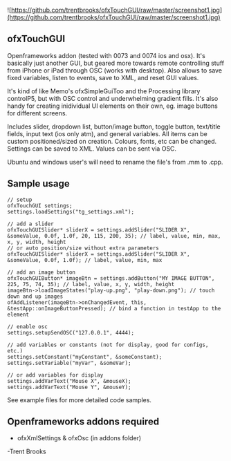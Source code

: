 ![https://github.com/trentbrooks/ofxTouchGUI/raw/master/screenshot1.jpg](https://github.com/trentbrooks/ofxTouchGUI/raw/master/screenshot1.jpg)
## ofxTouchGUI ##
Openframeworks addon (tested with 0073 and 0074 ios and osx). It's basically just another GUI, but geared more towards remote controlling stuff from iPhone or iPad through OSC (works with desktop). Also allows to save fixed variables, listen to events, save to XML, and reset GUI values.

It's kind of like Memo's ofxSimpleGuiToo and the Processing library controlP5, but with OSC control and underwhelming gradient fills. It's also handy for creating inidividual UI elements on their own, eg. image buttons for different screens.

Includes slider, dropdown list, button/image button, toggle button, text/title fields, input text (ios only atm), and general variables. All items can be custom positioned/sized on creation. Colours, fonts, etc can be changed. Settings can be saved to XML. Values can be sent via OSC.

Ubuntu and windows user's will need to rename the file's from .mm to .cpp.

## Sample usage ##
	// setup
	ofxTouchGUI settings;
	settings.loadSettings("tg_settings.xml");

	// add a slider
	ofxTouchGUISlider* sliderX = settings.addSlider("SLIDER X", &someValue, 0.0f, 1.0f, 20, 115, 200, 35); // label, value, min, max, x, y, width, height
	// or auto position/size without extra parameters
	ofxTouchGUISlider* sliderX = settings.addSlider("SLIDER X", &someValue, 0.0f, 1.0f); // label, value, min, max

	// add an image button
	ofxTouchGUIButton* imageBtn = settings.addButton("MY IMAGE BUTTON", 225, 75, 74, 35); // label, value, x, y, width, height
	imageBtn->loadImageStates("play-up.png", "play-down.png"); // touch down and up images
	ofAddListener(imageBtn->onChangedEvent, this, &testApp::onImageButtonPressed); // bind a function in testApp to the element

	// enable osc
	settings.setupSendOSC("127.0.0.1", 4444);

	// add variables or constants (not for display, good for configs, etc.)
	settings.setConstant("myConstant", &someConstant);
    settings.setVariable("myVar", &someVar);

    // or add variables for display
    settings.addVarText("Mouse X", &mouseX); 
    settings.addVarText("Mouse Y", &mouseY);

See example files for more detailed code samples.

## Openframeworks addons required ##
* 	ofxXmlSettings & ofxOsc (in addons folder)

-Trent Brooks